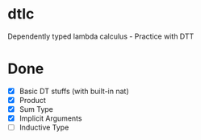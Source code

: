 # dtlc
Dependently typed lambda calculus - Practice with DTT

# Done

- [x] Basic DT stuffs (with built-in nat)
- [x] Product
- [x] Sum Type
- [x] Implicit Arguments
- [ ] Inductive Type

